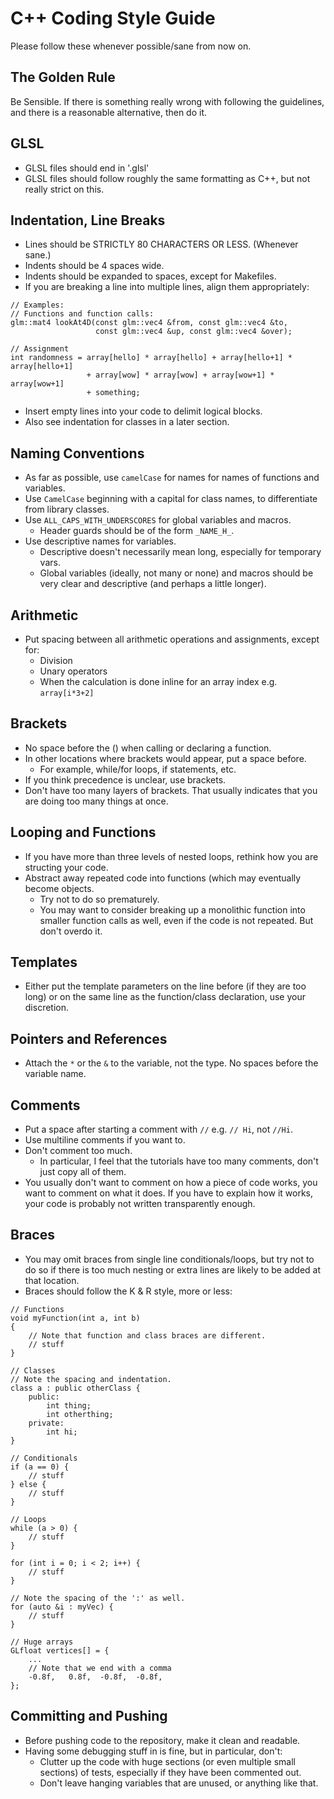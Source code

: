 # C++ Coding Style Guide
Please follow these whenever possible/sane from now on.

## The Golden Rule
Be Sensible. If there is something really wrong with following the guidelines, and
there is a reasonable alternative, then do it.

## GLSL
* GLSL files should end in '.glsl'
* GLSL files should follow roughly the same formatting as C++, but not really strict on this.

## Indentation, Line Breaks
* Lines should be STRICTLY 80 CHARACTERS OR LESS. (Whenever sane.)
* Indents should be 4 spaces wide.
* Indents should be expanded to spaces, except for Makefiles.
* If you are breaking a line into multiple lines, align them appropriately:
```
// Examples:
// Functions and function calls:
glm::mat4 lookAt4D(const glm::vec4 &from, const glm::vec4 &to,
                   const glm::vec4 &up, const glm::vec4 &over);

// Assignment
int randomness = array[hello] * array[hello] + array[hello+1] * array[hello+1]
                 + array[wow] * array[wow] + array[wow+1] * array[wow+1]
                 + something;
```
* Insert empty lines into your code to delimit logical blocks.
* Also see indentation for classes in a later section.

## Naming Conventions
* As far as possible, use `camelCase` for names for names of functions and
variables.
* Use `CamelCase` beginning with a capital for class names, to differentiate
from library classes.
* Use `ALL_CAPS_WITH_UNDERSCORES` for global variables and macros.
  * Header guards should be of the form `_NAME_H_`.
* Use descriptive names for variables.
  * Descriptive doesn't necessarily mean long, especially for temporary vars.
  * Global variables (ideally, not many or none) and macros should be very 
    clear and descriptive (and perhaps a little longer).

## Arithmetic
* Put spacing between all arithmetic operations and assignments, except for:
  * Division
  * Unary operators
  * When the calculation is done inline for an array index e.g. `array[i*3+2]`

## Brackets
* No space before the () when calling or declaring a function.
* In other locations where brackets would appear, put a space before.
  * For example, while/for loops, if statements, etc.
* If you think precedence is unclear, use brackets.
* Don't have too many layers of brackets. That usually indicates that you are
doing too many things at once.

## Looping and Functions
* If you have more than three levels of nested loops, rethink how you are
structing your code.
* Abstract away repeated code into functions (which may eventually become
objects.
  * Try not to do so prematurely.
  * You may want to consider breaking up a monolithic function into smaller
    function calls as well, even if the code is not repeated. But don't
    overdo it.

## Templates
* Either put the template parameters on the line before (if they are too long)
or on the same line as the function/class declaration, use your discretion.

## Pointers and References
* Attach the `*` or the `&` to the variable, not the type. No spaces before
the variable name.

## Comments
* Put a space after starting a comment with `//` e.g. `// Hi`, not `//Hi`.
* Use multiline comments if you want to.
* Don't comment too much.
  * In particular, I feel that the tutorials have too many comments, don't
    just copy all of them.
* You usually don't want to comment on how a piece of code works, you want to
comment on what it does. If you have to explain how it works, your code is
probably not written transparently enough.

## Braces
* You may omit braces from single line conditionals/loops, but try not to do
so if there is too much nesting or extra lines are likely to be added at that 
location.
* Braces should follow the K & R style, more or less:

```
// Functions
void myFunction(int a, int b)
{
    // Note that function and class braces are different.
    // stuff
}

// Classes
// Note the spacing and indentation.
class a : public otherClass {
    public:
        int thing;
        int otherthing; 
    private:
        int hi;
}

// Conditionals
if (a == 0) {
    // stuff
} else {
    // stuff
}

// Loops
while (a > 0) {
    // stuff
}

for (int i = 0; i < 2; i++) {
    // stuff
}

// Note the spacing of the ':' as well.
for (auto &i : myVec) {
    // stuff
}

// Huge arrays
GLfloat vertices[] = {
    ...
    // Note that we end with a comma
    -0.8f,   0.8f,  -0.8f,  -0.8f,
};
```

## Committing and Pushing
* Before pushing code to the repository, make it clean and readable.
* Having some debugging stuff in is fine, but in particular, don't:
  * Clutter up the code with huge sections (or even multiple small sections)
    of tests, especially if they have been commented out.
  * Don't leave hanging variables that are unused, or anything like that. 
